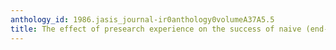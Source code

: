```yaml
---
anthology_id: 1986.jasis_journal-ir0anthology0volumeA37A5.5
title: The effect of presearch experience on the success of naive (end-user) searches
---
```

